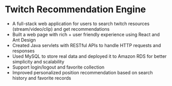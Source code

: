 # Twitch Recommendation Engine
- A full-stack web application for users to search twitch resources (stream/video/clip) and get recommendations
- Built a web page with rich + user friendly experience using React and Ant Design
- Created Java servlets with RESTful APIs to handle HTTP requests and responses
- Used MySQL to store real data and deployed it to Amazon RDS for better simplicity and scalability
- Support login/logout and favorite collection
- Improved personalized position recommendation based on search history and favorite records
